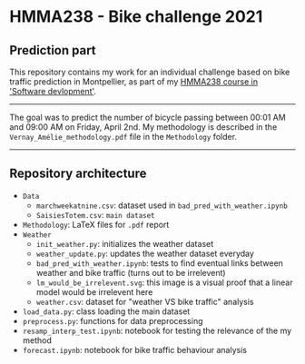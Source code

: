 # HMMA238 - Bike challenge 2021

## Prediction part

This repository contains my work for an individual challenge based on bike traffic prediction in Montpellier, as part of my [HMMA238 course in 'Software devlopment'](https://github.com/bcharlier/HMMA238).

-----

The goal was to predict the number of bicycle passing between 00:01 AM and 09:00 AM on Friday, April 2nd. My methodology is described in the `Vernay_Amélie_methodology.pdf` file in the `Methodology` folder.

-----


## Repository architecture

* `Data`
    * `marchweekatnine.csv`: dataset used in `bad_pred_with_weather.ipynb`
    * `SaisiesTotem.csv`: `main dataset`
* `Methodology`: LaTeX files for `.pdf` report
* `Weather`
    * `init_weather.py`: initializes the weather dataset
    * `weather_update.py`: updates the weather dataset everyday
    * `bad_pred_with_weather.ipynb`: tests to find eventual links between weather and bike traffic (turns out to be irrelevent)
    * `lm_would_be_irrelevent.svg`: this image  is a visual proof that a linear model would be irrelevent here 
    * `weather.csv`: dataset for "weather VS bike traffic" analysis
* `load_data.py`: class loading the main dataset
* `preprocess.py`: functions for data preprocessing
* `resamp_interp_test.ipynb`: notebook for testing the relevance of the my method
* `forecast.ipynb`: notebook for bike traffic behaviour analysis